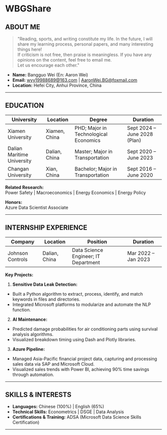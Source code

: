 # WBGShare

<style>
  .custom-blockquote {
    border-left: 3px solid #ccc;
    margin: 1em 0;
    padding-left: 20px;
    font-style: italic;
  }
</style>

## **ABOUT ME**

> "Reading, sports, and writing constitute my life. In the future, I will share my learning process, personal papers, and many interesting things here!  
> If criticism is not free, then praise is meaningless. If you have any opinions on the content, feel free to email me.  
> Let us encourage each other."

- **Name:** Bangguo Wei (En: Aaron Wei)  
- **Email:** [wyy19988689@163.com](mailto:wyy19988689@163.com) | [AaronWei.BG@foxmail.com](mailto:AaronWei.BG@foxmail.com)  
- **Location:** Hefei City, Anhui Province, China  

---

## **EDUCATION**

| **University**               | **Location**    | **Degree**                                  | **Duration**                  |
|-------------------------------|-----------------|---------------------------------------------|--------------------------------|
| Xiamen University            | Xiamen, China   | PHD; Major in Technological Economics       | Sept 2024 – June 2028 (Plan)  |
| Dalian Maritime University    | Dalian, China   | Master; Major in Transportation             | Sept 2020 – June 2023         |
| Changan University            | Xian, China     | Bachelor; Major in Transportation           | Sept 2016 – June 2020         |

**Related Research:**  
Power Safety | Macroeconomics | Energy Economics | Energy Policy  

**Honors:**  
Azure Data Scientist Associate  

---

## **INTERNSHIP EXPERIENCE**

| **Company**                   | **Location**    | **Position**                  | **Duration**          |
|-------------------------------|-----------------|--------------------------------|-----------------------|
| Johnson Controls              | Dalian, China   | Data Science Engineer; IT Department | Mar 2022 – Jan 2023 |

**Key Projects:**

1. **Sensitive Data Leak Detection:**  
*   Built a Python algorithm to extract, process, identify, and match keywords in files and directories.  
*   Integrated Microsoft platforms to modularize and automate the NLP function.  

2. **AI Maintenance:**  
*   Predicted damage probabilities for air conditioning parts using survival analysis algorithms.  
*   Visualized breakdown timing using Dash and Plotly libraries.  

3. **Azure Pipeline:**  
*   Managed Asia-Pacific financial project data, capturing and processing sales data via SAP and Microsoft Cloud.  
*   Visualized sales trends with Power BI, achieving 90% time savings through automation.  

---

## **SKILLS & INTERESTS**

- **Languages:** Chinese (100%) | English (65%)  
- **Technical Skills:** Econometrics | DSGE | Data Analysis  
- **Certifications & Training:** ADSA (Microsoft Data Science Skills Certification)  

---


